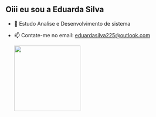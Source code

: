 ## Oiii eu sou a Eduarda Silva
- 🌱 Estudo Analise e Desenvolvimento de sistema
- 📫 Contate-me no email: eduardasilva225@outlook.com


  <img height="180em" src="https://github-readme-stats.vercel.app/api/top-langs/?username=eduarda102002&layout=compact&langs_count=7&theme=dracula"/>
</div>
